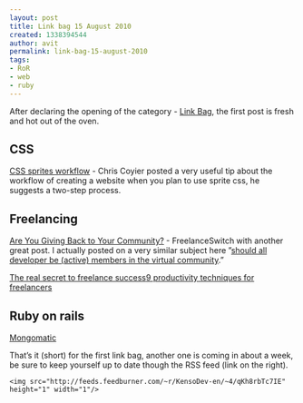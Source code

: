 ```yaml
---
layout: post
title: Link bag 15 August 2010
created: 1338394544
author: avit
permalink: link-bag-15-august-2010
tags:
- RoR
- web
- ruby
---
```

<p>After declaring the opening of the category - <a href='http://www.kensodev.com/category/link-bag/' title='Link Bag'>Link Bag</a>, the first post is fresh and hot out of the oven. <h2>CSS</h2> <a href='http://css-tricks.com/css-sprites-workflow/' target='_blank'>CSS sprites workflow</a> - Chris Coyier posted a very useful tip about the workflow of creating a website when you plan to use sprite css, he suggests a two-step process. <h2>Freelancing</h2> <a href='http://freelanceswitch.com/inspiration/are-you-giving-back-to-your-community/' target='_blank'>Are You Giving Back to Your Community?</a> - FreelanceSwitch with another great post. I actually posted on a very similar subject here ”<a href='http://www.kensodev.com/2010/08/03/should-all-developers-be-members-of-the-virtual-community/'>should all developer be (active) members in the virtual community</a>.”</p>
<a href='http://freelanceswitch.com/inspiration/freelance-success/' target='_blank'>The real secret to freelance success</a><a href='http://sixrevisions.com/productivity/9-productivity-techniques-for-freelancers/' target='_blank'>9 productivity techniques for freelancers</a><h2>Ruby on rails</h2><a href='http://mongomatic.com/'>Mongomatic</a>
<p>That’s it (short) for the first link bag, another one is coming in about a week, be sure to keep yourself up to date though the RSS feed (link on the right).</p>
      
    <img src="http://feeds.feedburner.com/~r/KensoDev-en/~4/qKh8rbTc7IE" height="1" width="1"/>
